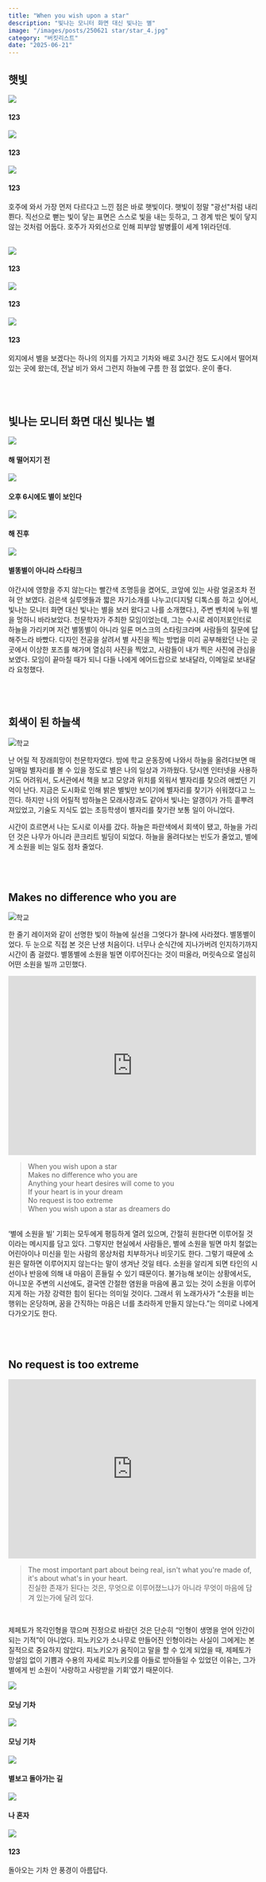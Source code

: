 ```yaml
---
title: "When you wish upon a star"
description: "빛나는 모니터 화면 대신 빛나는 별"
image: "/images/posts/250621 star/star_4.jpg"
category: "버킷리스트"
date: "2025-06-21"
---
```



## 햇빛

<div
  class="my-carousel"
>
  <div
    class="my-carousel-scroll"
    onwheel="
      if (this.matches(':hover')) {
        event.preventDefault();
        this.scrollBy({left: event.deltaY, behavior: 'auto'});
      }
    "
  >
    <div class="my-carousel-item">
      <img src="/images/posts/250621 star/star_leaves.jpg" class="my-carousel-img" />
      <h4 class="my-carousel-title">123</h4>
    </div>
    <div class="my-carousel-item">
      <img src="/images/posts/250621 star/star_tree.jpg" class="my-carousel-img" />
      <h4 class="my-carousel-title">123</h4>
    </div>
    <div class="my-carousel-item">
      <img src="/images/posts/250621 star/star_branch.jpg" class="my-carousel-img" />
      <h4 class="my-carousel-title">123</h4>
    </div>
  </div>
</div>


호주에 와서 가장 먼저 다르다고 느낀 점은 바로 햇빛이다. 햇빛이 정말 "광선"처럼 내리쬔다. 직선으로 뻗는 빛이 닿는 표면은 스스로 빛을 내는 듯하고, 그 경계 밖은 빛이 닿지 않는 것처럼 어둡다. 호주가 자외선으로 인해 피부암 발병률이 세계 1위라던데.<br><br>

<div
  class="my-carousel"
>
  <div
    class="my-carousel-scroll"
    onwheel="
      if (this.matches(':hover')) {
        event.preventDefault();
        this.scrollBy({left: event.deltaY, behavior: 'auto'});
      }
    "
  >
    <div class="my-carousel-item">
      <img src="/images/posts/250621 star/star_fall.jpg" class="my-carousel-img" />
      <h4 class="my-carousel-title">123</h4>
    </div>
    <div class="my-carousel-item">
      <img src="/images/posts/250621 star/star_moon.jpg" class="my-carousel-img" />
      <h4 class="my-carousel-title">123</h4>
    </div>
    <div class="my-carousel-item">
      <img src="/images/posts/250621 star/star_sky2.jpg" class="my-carousel-img" />
      <h4 class="my-carousel-title">123</h4>
    </div>
  </div>
</div>



외지에서 별을 보겠다는 하나의 의지를 가지고 기차와 배로 3시간 정도 도시에서 떨어져 있는 곳에 왔는데, 전날 비가 와서 그런지 하늘에 구름 한 점 없었다. 운이 좋다. <br><br><br><br>


## 빛나는 모니터 화면 대신 빛나는 별

<div
  class="my-carousel"
>
  <div
    class="my-carousel-scroll"
    onwheel="
      if (this.matches(':hover')) {
        event.preventDefault();
        this.scrollBy({left: event.deltaY, behavior: 'auto'});
      }
    "
  >
    <div class="my-carousel-item">
      <img src="/images/posts/250621 star/star_sky.jpg" class="my-carousel-img" />
      <h4 class="my-carousel-title">해 떨어지기 전</h4>
    </div>
    <div class="my-carousel-item">
      <img src="/images/posts/250621 star/star_1.jpg" class="my-carousel-img" />
      <h4 class="my-carousel-title">오후 6시에도 별이 보인다</h4>
    </div>
    <div class="my-carousel-item">
      <img src="/images/posts/250621 star/star_laser.jpg" class="my-carousel-img" />
      <h4 class="my-carousel-title">해 진후</h4>
    </div>
        <div class="my-carousel-item">
      <img src="/images/posts/250621 star/star_2.jpg" class="my-carousel-img" />
      <h4 class="my-carousel-title">별똥별이 아니라 스타링크</h4>
    </div>
  </div>
</div>


야간시에 영향을 주지 않는다는 빨간색 조명등을 켰어도, 코앞에 있는 사람 얼굴조차 전혀 안 보였다. 검은색 실루엣들과 짧은 자기소개를 나누고(디지털 디톡스를 하고 싶어서, 빛나는 모니터 화면 대신 빛나는 별을 보러 왔다고 나를 소개했다.), 주변 벤치에 누워 별을 멍하니 바라보았다. 천문학자가 주최한 모임이었는데, 그는 수시로 레이저포인터로 하늘을 가리키며 저건 별똥별이 아니라 일론 머스크의 스타링크라며 사람들의 질문에 답해주느라 바빴다. 디자인 전공을 살려서 별 사진을 찍는 방법을 미리 공부해왔던 나는 곳곳에서 이상한 포즈를 해가며 열심히 사진을 찍었고, 사람들이 내가 찍은 사진에 관심을 보였다. 모임이 끝마칠 때가 되니 다들 나에게 에어드랍으로 보내달라, 이메일로 보내달라 요청했다. <br><br><br><br>

## 회색이 된 하늘색
<img src="/images/posts/250621 star/star_grey.jpg" alt="학교" class="aspect-10-6"/>
<br>

난 어릴 적 장래희망이 천문학자였다. 밤에 학교 운동장에 나와서 하늘을 올려다보면 매일매일 별자리를 볼 수 있을 정도로 별은 나의 일상과 가까웠다. 당시엔 인터넷을 사용하기도 어려워서, 도서관에서 책을 보고 모양과 위치를 외워서 별자리를 찾으려 애썼던 기억이 난다. 지금은 도시화로 인해 밝은 별빛만 보이기에 별자리를 찾기가 쉬워졌다고 느낀다. 하지만 나의 어릴적 밤하늘은 모래사장과도 같아서 빛나는 알갱이가 가득 흩뿌려져있었고, 기술도 지식도 없는 초등학생이 별자리를 찾기란 보통 일이 아니었다.

시간이 흐르면서 나는 도시로 이사를 갔다. 하늘은 파란색에서 회색이 됐고, 하늘을 가리던 것은 나무가 아니라 콘크리트 빌딩이 되었다. 하늘을 올려다보는 빈도가 줄었고, 별에게 소원을 비는 일도 점차 줄었다.<br><br><br><br>

## Makes no difference who you are

<img src="/images/posts/250621 star/star_4.jpg" alt="학교" class="aspect-8-10"/>
<br>

한 줄기 레이저와 같이 선명한 빛이 하늘에 실선을 그엇다가 찰나에 사라졌다. 별똥별이었다. 두 눈으로 직접 본 것은 난생 처음이다. 너무나 순식간에 지나가버려 인지하기까지 시간이 좀 걸렸다. 별똥별에 소원을 빌면 이루어진다는 것이 떠올라, 머릿속으로 열심히 어떤 소원을 빌까 고민했다.

<iframe width="99%" height="360" src="https://www.youtube.com/embed/mWbBvQqmHeA?si=KJW4RzvMCTdGzAoF" title="YouTube video player" frameborder="0" allow="accelerometer; autoplay; clipboard-write; encrypted-media; gyroscope; picture-in-picture; web-share" referrerpolicy="strict-origin-when-cross-origin" allowfullscreen></iframe>
<br>




>When you wish upon a star<br>
Makes no difference who you are<br>
Anything your heart desires will come to you<br>
If your heart is in your dream<br>
No request is too extreme<br>
When you wish upon a star as dreamers do

<br>
‘별에 소원을 빌’ 기회는 모두에게 평등하게 열려 있으며, 간절히 원한다면 이루어질 것이라는 메시지를 담고 있다. 그렇지만 현실에서 사람들은, 별에 소원을 빌면 마치 철없는 어린아이나 미신을 믿는 사람의 몽상처럼 치부하거나 비웃기도 한다. 그렇기 때문에 소원은 말하면 이루어지지 않는다는 말이 생겨난 것일 테다. 소원을 알리게 되면 타인의 시선이나 반응에 의해 내 마음이 흔들릴 수 있기 때문이다. 불가능해 보이는 상황에서도, 아니꼬운 주변의 시선에도, 결국엔 간절한 염원을 마음에 품고 있는 것이 소원을 이루어지게 하는 가장 강력한 힘이 된다는 의미일 것이다. 그래서 위 노래가사가  “소원을 비는 행위는 온당하며, 꿈을 간직하는 마음은 너를 초라하게 만들지 않는다.”는 의미로 나에게 다가오기도 한다.<br><br><br><br>




## No request is too extreme

<iframe width="99%" height="360" src="https://www.youtube.com/embed/DUh_ggTUsCI?si=gstuZZ9h3L9y6O9m&amp;start=208" title="YouTube video player" frameborder="0" allow="accelerometer; autoplay; clipboard-write; encrypted-media; gyroscope; picture-in-picture; web-share" referrerpolicy="strict-origin-when-cross-origin" allowfullscreen></iframe>
<br>

> The most important part about being real, isn't what you're made of, it's about what's in your heart.<br>
진실한 존재가 된다는 것은, 무엇으로 이루어졌느냐가 아니라 무엇이 마음에 담겨 있는가에 달려 있다.

<br>

제페토가 목각인형을 깎으며 진정으로 바랐던 것은 단순히 “인형이 생명을 얻어 인간이 되는 기적”이 아니었다. 피노키오가 소나무로 만들어진 인형이라는 사실이 그에게는 본질적으로 중요하지 않았다. 피노키오가 움직이고 말을 할 수 있게 되었을 때, 제페토가 망설임 없이 기쁨과 수용의 자세로 피노키오를 아들로 받아들일 수 있었던 이유는, 그가 별에게 빈 소원이 '사랑하고 사랑받을 기회'였기 때문이다.<br>


<div
  class="my-carousel"
>
  <div
    class="my-carousel-scroll"
    onwheel="
      if (this.matches(':hover')) {
        event.preventDefault();
        this.scrollBy({left: event.deltaY, behavior: 'auto'});
      }
    "
  >
    <div class="my-carousel-item">
      <img src="/images/posts/250621 star/star_train.jpg" class="my-carousel-img" />
      <h4 class="my-carousel-title">모닝 기차</h4>
    </div>
        <div class="my-carousel-item">
      <img src="/images/posts/250621 star/star_sign.jpg" class="my-carousel-img" />
      <h4 class="my-carousel-title">모닝 기차</h4>
    </div>
        <div class="my-carousel-item">
      <img src="/images/posts/250621 star/star_road2.jpg" class="my-carousel-img" />
      <h4 class="my-carousel-title">별보고 돌아가는 길</h4>
    </div>
    <div class="my-carousel-item">
      <img src="/images/posts/250621 star/star_road.jpg" class="my-carousel-img" />
      <h4 class="my-carousel-title">나 혼자</h4>
    </div>
        <div class="my-carousel-item">
      <img src="/images/posts/250621 star/star_road3.jpg" class="my-carousel-img" />
      <h4 class="my-carousel-title">123</h4>
    </div>
  </div>
</div>

돌아오는 기차 안 풍경이 아름답다.
<br><br>
